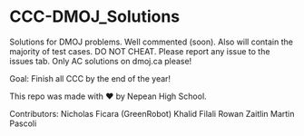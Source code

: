 # CCC-DMOJ_Solutions
Solutions for DMOJ problems. Well commented (soon). Also will contain the majority of test cases. DO NOT CHEAT. Please report any issue to the issues tab. Only AC solutions on dmoj.ca please! 

Goal: Finish all CCC by the end of the year!

This repo was made with ❤ by Nepean High School.

Contributors:
Nicholas Ficara (GreenRobot)
Khalid Filali
Rowan Zaitlin
Martin Pascoli

